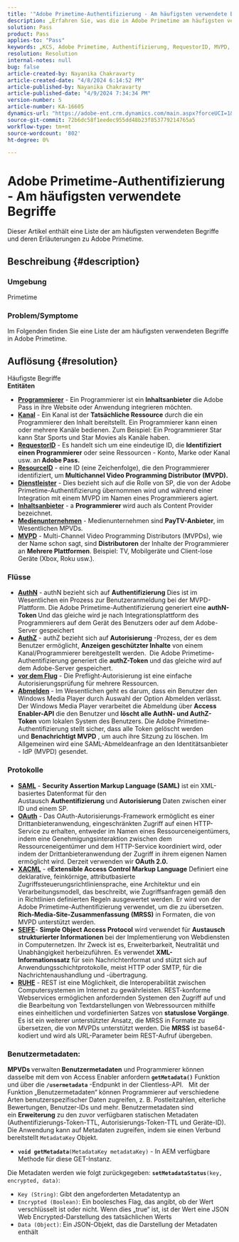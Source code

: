 ```yaml
---
title: '"Adobe Primetime-Authentifizierung - Am häufigsten verwendete Begriffe“'
description: „Erfahren Sie, was die in Adobe Primetime am häufigsten verwendeten Begriffe bedeuten.“
solution: Pass
product: Pass
applies-to: "Pass"
keywords: „KCS, Adobe Primetime, Authentifizierung, RequestorID, MVPD, AuthN, AuthZ, Adobe Pass"
resolution: Resolution
internal-notes: null
bug: false
article-created-by: Nayanika Chakravarty
article-created-date: "4/8/2024 6:14:52 PM"
article-published-by: Nayanika Chakravarty
article-published-date: "4/9/2024 7:34:34 PM"
version-number: 5
article-number: KA-16605
dynamics-url: "https://adobe-ent.crm.dynamics.com/main.aspx?forceUCI=1&pagetype=entityrecord&etn=knowledgearticle&id=db4a38e4-d3f5-ee11-a1fe-6045bd006295"
source-git-commit: 72b6dc58f1eedec955dd48b23f853779214765a5
workflow-type: tm+mt
source-wordcount: '802'
ht-degree: 0%

---
```


# Adobe Primetime-Authentifizierung - Am häufigsten verwendete Begriffe


Dieser Artikel enthält eine Liste der am häufigsten verwendeten Begriffe und deren Erläuterungen zu Adobe Primetime.

## Beschreibung {#description}


### Umgebung

Primetime

### Problem/Symptome

Im Folgenden finden Sie eine Liste der am häufigsten verwendeten Begriffe in Adobe Primetime.


## Auflösung {#resolution}

Häufigste Begriffe<br>
<b>Entitäten</b>

- <u><b>Programmierer</b></u> - Ein Programmierer ist ein <b>Inhaltsanbieter</b> die Adobe Pass in ihre Website oder Anwendung integrieren möchten.
- <u><b>Kanal</b></u> - Ein Kanal ist der <b>Tatsächliche Ressource</b> durch die ein Programmierer den Inhalt bereitstellt. Ein Programmierer kann einen oder mehrere Kanäle bedienen. Zum Beispiel: Ein Programmierer Star kann Star Sports und Star Movies als Kanäle haben.
- <u><b>RequestorID</b></u> - Es handelt sich um eine eindeutige ID, die <b>Identifiziert einen Programmierer</b> oder seine Ressourcen - Konto, Marke oder Kanal usw. an<b> Adobe Pass. </b>
- <u><b>ResourceID</b></u> - eine ID (eine Zeichenfolge), die den Programmierer identifiziert, um<b> Multichannel Video Programming Distributor (MVPD). </b>
- <u><b>Dienstleister</b></u> - Dies bezieht sich auf die Rolle von SP, die von der Adobe Primetime-Authentifizierung übernommen wird und während einer Integration mit einem MVPD im Namen eines Programmierers agiert.
- <u><b>Inhaltsanbieter</b></u> - a <b>Programmierer </b>wird auch als Content Provider bezeichnet.
- <u><b>Medienunternehmen</b></u> - Medienunternehmen sind <b>PayTV-Anbieter</b>, im Wesentlichen MPVDs.
- <u><b>MVPD</b></u> - Multi-Channel Video Programming Distributors (MVPDs), wie der Name schon sagt, sind <b>Distributoren</b> der Inhalte der Programmierer an <b>Mehrere Plattformen</b>. Beispiel: TV, Mobilgeräte und Client-lose Geräte (Xbox, Roku usw.).


### Flüsse

- <u><b>AuthN</b></u> - authN bezieht sich auf <b>Authentifizierung</b> Dies ist im Wesentlichen ein Prozess zur Benutzeranmeldung bei der MVPD-Plattform. Die Adobe Primetime-Authentifizierung generiert eine <b>authN-Token </b>Und das gleiche wird je nach Integrationsplattform des Programmierers auf dem Gerät des Benutzers oder auf dem Adobe-Server gespeichert
- <u><b>AuthZ</b></u> - authZ bezieht sich auf <b>Autorisierung</b> -Prozess, der es dem Benutzer ermöglicht, <b>Anzeigen geschützter Inhalte</b> von einem Kanal/Programmierer bereitgestellt werden.  Die Adobe Primetime-Authentifizierung generiert die <b>authZ-Token</b> und das gleiche wird auf dem Adobe-Server gespeichert.
- <u><b>vor dem Flug</b></u> - Die Preflight-Autorisierung ist eine einfache Autorisierungsprüfung für mehrere Ressourcen.
- <u><b>Abmelden</b></u> - Im Wesentlichen geht es darum, dass ein Benutzer den Windows Media Player durch Auswahl der Option Abmelden verlässt. Der Windows Media Player verarbeitet die Abmeldung über <b>Access Enabler-API</b> die den Benutzer und <b>löscht alle AuthN- und AuthZ-Token</b> vom lokalen System des Benutzers. Die Adobe Primetime-Authentifizierung stellt sicher, dass alle Token gelöscht werden und <b>Benachrichtigt MVPD</b> , um auch ihre Sitzung zu löschen. Im Allgemeinen wird eine SAML-Abmeldeanfrage an den Identitätsanbieter - IdP (MVPD) gesendet.




### Protokolle

- <b><u>SAML</u></b> - <b>Security Assertion Markup Language (SAML)</b> ist ein XML-basiertes Datenformat für den Austausch <b>Authentifizierung</b> und <b>Autorisierung</b> Daten zwischen einer ID und einem SP.
- <u><b>OAuth</b></u> - Das OAuth-Autorisierungs-Framework ermöglicht es einer Drittanbieteranwendung, eingeschränkten Zugriff auf einen HTTP-Service zu erhalten, entweder im Namen eines Ressourceneigentümers, indem eine Genehmigungsinteraktion zwischen dem Ressourceneigentümer und dem HTTP-Service koordiniert wird, oder indem der Drittanbieteranwendung der Zugriff in ihrem eigenen Namen ermöglicht wird. Derzeit verwenden wir <b>OAuth 2.0.</b>
- <b><u>XACML</u></b> - e<b>Extensible Access Control Markup Language</b> Definiert eine deklarative, feinkörnige, attributbasierte Zugriffssteuerungsrichtliniensprache, eine Architektur und ein Verarbeitungsmodell, das beschreibt, wie Zugriffsanfragen gemäß den in Richtlinien definierten Regeln ausgewertet werden. Er wird von der Adobe Primetime-Authentifizierung verwendet, um die zu übersetzen. <b>Rich-Media-Site-Zusammenfassung</b> <b>(MRSS)</b> in Formaten, die von MVPD unterstützt werden.
- <b><u>SEIFE</u></b>- <b>Simple Object Access Protocol</b> wird verwendet für <b>Austausch strukturierter Informationen </b>bei der Implementierung von Webdiensten in Computernetzen. Ihr Zweck ist es, Erweiterbarkeit, Neutralität und Unabhängigkeit herbeizuführen. Es verwendet <b>XML-Informationssatz</b> für sein Nachrichtenformat und stützt sich auf Anwendungsschichtprotokolle, meist HTTP oder SMTP, für die Nachrichtenaushandlung und -übertragung.
- <u><b>RUHE</b></u> - REST ist eine Möglichkeit, die Interoperabilität zwischen Computersystemen im Internet zu gewährleisten. REST-konforme Webservices ermöglichen anfordernden Systemen den Zugriff auf und die Bearbeitung von Textdarstellungen von Webressourcen mithilfe eines einheitlichen und vordefinierten Satzes von <b>statuslose Vorgänge</b>. Es ist ein weiterer unterstützter Ansatz, die MRSS in Formate zu übersetzen, die von MVPDs unterstützt werden. Die <b>MRSS</b> ist base64-kodiert und wird als URL-Parameter beim REST-Aufruf übergeben.


### Benutzermetadaten:

<b>MPVDs </b>verwalten<b> Benutzermetadaten</b> und Programmierer können dasselbe mit dem von Access Enabler anfordern <b>`getMetadata()`</b> Funktion und über die <b>`/usermetadata`</b> -Endpunkt in der Clientless-API.
 
Mit der Funktion „Benutzermetadaten“ können Programmierer auf verschiedene Arten benutzerspezifischer Daten zugreifen, z. B. Postleitzahlen, elterliche Bewertungen, Benutzer-IDs und mehr. Benutzermetadaten sind ein <b>Erweiterung</b> zu den zuvor verfügbaren statischen Metadaten (Authentifizierungs-Token-TTL, Autorisierungs-Token-TTL und Geräte-ID). Die Anwendung kann auf Metadaten zugreifen, indem sie einen Verbund bereitstellt `MetadataKey` Objekt.

- <b>`void getMetadata`</b>`(MetadataKey metadataKey)` - In AEM verfügbare Methode für diese GET-Instanz.


Die Metadaten werden wie folgt zurückgegeben: <b>`setMetadataStatus`</b>`(key, encrypted, data)`:

- `Key (String)`: Gibt den angeforderten Metadatentyp an
- `Encrypted (Boolean)`: Ein boolesches Flag, das angibt, ob der Wert verschlüsselt ist oder nicht. Wenn dies „true“ ist, ist der Wert eine JSON Web Encrypted-Darstellung des tatsächlichen Werts
- `Data (Object)`: Ein JSON-Objekt, das die Darstellung der Metadaten enthält



